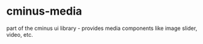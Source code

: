 # cminus-media
part of the cminus ui library - provides media components like image slider, video, etc.
